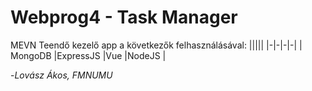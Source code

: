# Webprog4 - Task Manager

MEVN Teendő kezelő app a következők felhasználásával:
|||||
|-|-|-|-|
| MongoDB |ExpressJS |Vue |NodeJS |

-*Lovász Ákos, FMNUMU*
